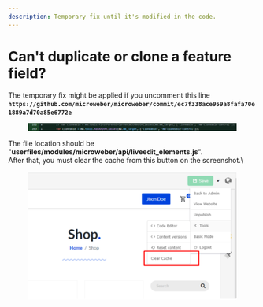 ```yaml
---
description: Temporary fix until it's modified in the code.
---
```


# Can't duplicate or clone a feature field?

The temporary fix might be applied if you uncomment this line **`https://github.com/microweber/microweber/commit/ec7f338ace959a8fafa70e1889a7d70a85e6772e`**

<figure><img src=".gitbook/assets/image (4) (1) (1) (1).png" alt=""><figcaption></figcaption></figure>

The file location should be "**userfiles/modules/microweber/api/liveedit\_elements.js**".\
After that, you must clear the cache from this button on the screenshot.\


<figure><img src=".gitbook/assets/image (7) (1).png" alt=""><figcaption></figcaption></figure>
